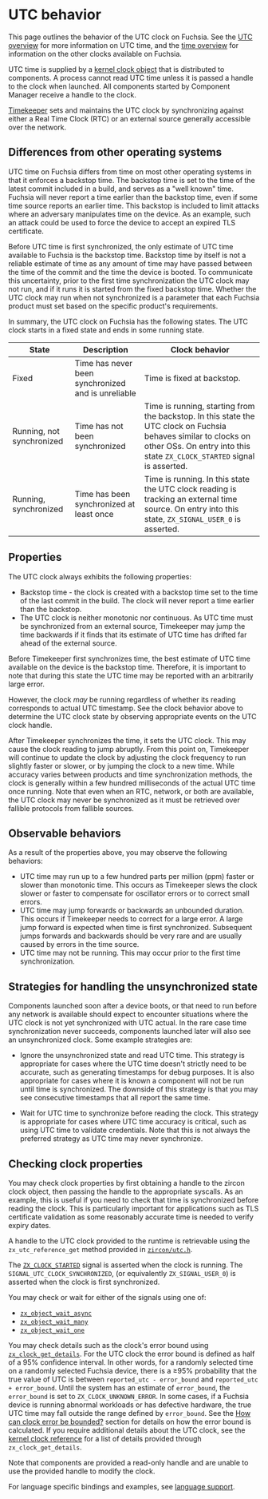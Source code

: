 # UTC behavior

This page outlines the behavior of the UTC clock on Fuchsia. See the
[UTC overview](overview.md) for more information on UTC time, and the
[time overview](/docs/concepts/kernel/time/overview.md) for information on the other
clocks available on Fuchsia.

UTC time is supplied by a
[kernel clock object](/docs/reference/kernel_objects/clock.md) that is
distributed to components. A process cannot read UTC time unless it is passed a
handle to the clock when launched. All components started by Component Manager
receive a handle to the clock.

[Timekeeper](/src/sys/time/timekeeper) sets and maintains the UTC clock by
synchronizing against either a Real Time Clock (RTC) or an external source
generally accessible over the network.

## Differences from other operating systems

UTC time on Fuchsia differs from time on most other operating systems in that
it enforces a backstop time. The backstop time is set to the time of the latest
commit included in a build, and serves as a "well known" time. Fuchsia will
never report a time earlier than the backstop time, even if some time source
reports an earlier time. This backstop is included to limit attacks where an
adversary manipulates time on the device. As an example, such an attack could
be used to force the device to accept an expired TLS certificate.

Before UTC time is first synchronized, the only estimate of UTC time available
to Fuchsia is the backstop time. Backstop time by itself is not a reliable
estimate of time as any amount of time may have passed between the time of the
commit and the time the device is booted. To communicate this uncertainty,
prior to the first time synchronization the UTC clock may not run, and if it
runs it is started from the fixed backstop time. Whether the UTC clock may run
when not synchronized is a parameter that each Fuchsia product must set based
on the specific product's requirements.

In summary, the UTC clock on Fuchsia has the following states. The UTC clock
starts in a fixed state and ends in some running state.

State         | Description | Clock behavior
--------------|-------------|---------------
Fixed | Time has never been synchronized and is unreliable | Time is fixed at backstop.
Running, not synchronized | Time has not been synchronized | Time is running, starting from the backstop. In this state the UTC clock on Fuchsia behaves similar to clocks on other OSs. On entry into this state `ZX_CLOCK_STARTED` signal is asserted.
Running, synchronized | Time has been synchronized at least once | Time is running. In this state the UTC clock reading is tracking an external time source. On entry into this state, `ZX_SIGNAL_USER_0` is asserted.

## Properties

The UTC clock always exhibits the following properties:

* Backstop time - the clock is created with a backstop time set to the time of
the last commit in the build. The clock will never report a time earlier than
the backstop.
* The UTC clock is neither monotonic nor continuous. As UTC time must be
synchronized from an external source, Timekeeper may jump the time backwards if
it finds that its estimate of UTC time has drifted far ahead of the external
source.

Before Timekeeper first synchronizes time, the best estimate of UTC time
available on the device is the backstop time. Therefore, it is important to
note that during this state the UTC time may be reported with an arbitrarily
large error.

However, the clock *may* be running regardless of whether its reading corresponds
to actual UTC timestamp. See the clock behavior above to determine the UTC clock
state by observing appropriate events on the UTC clock handle.

After Timekeeper synchronizes the time, it sets the UTC clock. This may cause
the clock reading to jump abruptly. From this point on, Timekeeper will
continue to update the clock by adjusting the clock frequency to run slightly
faster or slower, or by jumping the clock to a new time. While accuracy varies
between products and time synchronization methods, the clock is generally
within a few hundred milliseconds of the actual UTC time once running. Note
that even when an RTC, network, or both are available, the UTC clock may never
be synchronized as it must be retrieved over fallible protocols from fallible
sources.

## Observable behaviors

As a result of the properties above, you may observe the following behaviors:

* UTC time may run up to a few hundred parts per million (ppm) faster or slower
than monotonic time. This occurs as Timekeeper slews the clock slower or faster
to compensate for oscillator errors or to correct small errors.
* UTC time may jump forwards or backwards an unbounded duration. This occurs if
Timekeeper needs to correct for a large error. A large jump forward is expected
when time is first synchronized. Subsequent jumps forwards and backwards should
be very rare and are usually caused by errors in the time source.
* UTC time may not be running. This may occur prior to the first time
synchronization.

## Strategies for handling the unsynchronized state

Components launched soon after a device boots, or that need to run before any
network is available should expect to encounter situations where the UTC clock
is not yet synchronized with UTC actual. In the rare case time synchronization
never succeeds, components launched later will also see an unsynchronized
clock. Some example strategies are:

* Ignore the unsynchronized state and read UTC time.
This strategy is appropriate for cases where the UTC time doesn't strictly
need to be accurate, such as generating timestamps for debug purposes. It is
also appropriate for cases where it is known a component will not be run until
time is synchronized. The downside of this strategy is that you may see
consecutive timestamps that all report the same time.

* Wait for UTC time to synchronize before reading the clock.
This strategy is appropriate for cases where UTC time accuracy is critical,
such as using UTC time to validate credentials. Note that this is not always
the preferred strategy as UTC time may never synchronize.

## Checking clock properties

You may check clock properties by first obtaining a handle to the zircon clock
object, then passing the handle to the appropriate syscalls. As an example,
this is useful if you need to check that time is synchronized before reading
the clock. This is particularly important for applications such as TLS
certificate validation as some reasonably accurate time is needed to verify
expiry dates.

A handle to the UTC clock provided to the runtime is retrievable using
the `zx_utc_reference_get` method provided in
[`zircon/utc.h`](/zircon/third_party/ulib/musl/include/zircon/utc.h).

The
[`ZX_CLOCK_STARTED`](/docs/reference/kernel_objects/clock.md#starting-a-clock)
signal is asserted when the clock is running. The
`SIGNAL_UTC_CLOCK_SYNCHRONIZED`, (or equivalently `ZX_SIGNAL_USER_0`) is
asserted when the clock is first synchronized.

You may check or wait for either of the signals using one of:

* [`zx_object_wait_async`](/docs/reference/syscalls/object_wait_async.md)
* [`zx_object_wait_many`](/docs/reference/syscalls/object_wait_many.md)
* [`zx_object_wait_one`](/docs/reference/syscalls/object_wait_one.md)

You may check details such as the clock's error bound using
[`zx_clock_get_details`](/docs/reference/syscalls/clock_get_details.md).
For the UTC clock the error bound is defined as half of a 95% confidence
interval. In other words, for a randomly selected time on a randomly selected
Fuchsia device, there is a ≥95% probability that the true value of UTC is
between `reported_utc - error_bound` and `reported_utc + error_bound`. Until
the system has an estimate of `error_bound`, the `error_bound` is set to
`ZX_CLOCK_UNKNOWN_ERROR`. In some cases, if a Fuchsia device is running
abnormal workloads or has defective hardware, the true UTC time may fall
outside the range defined by `error_bound`. See the
[How can clock error be bounded?](algorithms.md#error_bound) section for
details on how the error bound is calculated. If you require additional details
about the UTC clock, see the
[kernel clock reference](/docs/reference/kernel_objects/clock.md)
for a list of details provided through `zx_clock_get_details`.

Note that components are provided a read-only handle and are unable to use the
provided handle to modify the clock.

For language specific bindings and examples, see
[language support](/docs/concepts/kernel/time/language_support.md).
